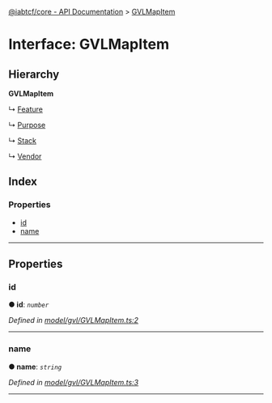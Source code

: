 [@iabtcf/core - API Documentation](../README.md) > [GVLMapItem](../interfaces/gvlmapitem.md)

# Interface: GVLMapItem

## Hierarchy

**GVLMapItem**

↳  [Feature](feature.md)

↳  [Purpose](purpose.md)

↳  [Stack](stack.md)

↳  [Vendor](vendor.md)

## Index

### Properties

* [id](gvlmapitem.md#id)
* [name](gvlmapitem.md#name)

---

## Properties

<a id="id"></a>

###  id

**● id**: *`number`*

*Defined in [model/gvl/GVLMapItem.ts:2](https://github.com/chrispaterson/iabtcf-es/blob/1e10023/modules/core/src/model/gvl/GVLMapItem.ts#L2)*

___
<a id="name"></a>

###  name

**● name**: *`string`*

*Defined in [model/gvl/GVLMapItem.ts:3](https://github.com/chrispaterson/iabtcf-es/blob/1e10023/modules/core/src/model/gvl/GVLMapItem.ts#L3)*

___

